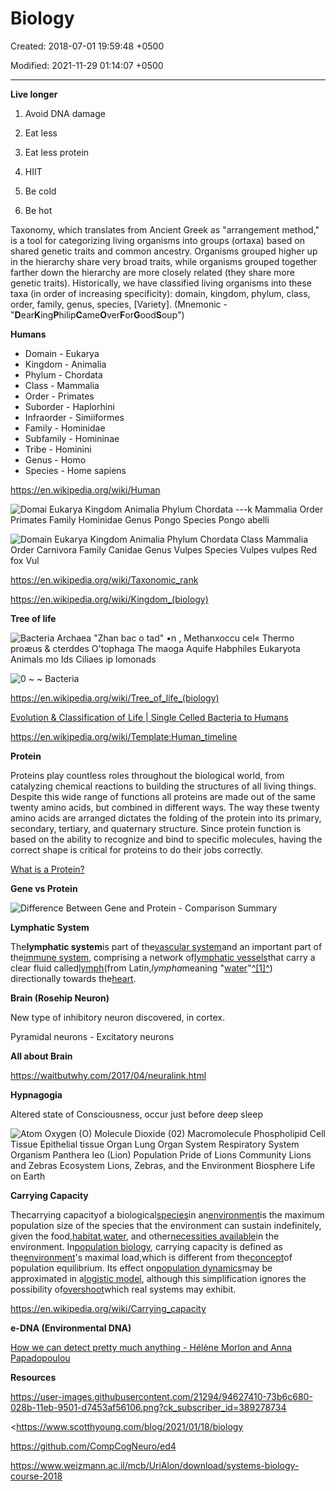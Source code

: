 # Biology

Created: 2018-07-01 19:59:48 +0500

Modified: 2021-11-29 01:14:07 +0500

---

**Live longer**

1.  Avoid DNA damage

2.  Eat less

3.  Eat less protein

4.  HIIT

5.  Be cold

6.  Be hot



Taxonomy, which translates from Ancient Greek as "arrangement method," is a tool for categorizing living organisms into groups (ortaxa) based on shared genetic traits and common ancestry. Organisms grouped higher up in the hierarchy share very broad traits, while organisms grouped together farther down the hierarchy are more closely related (they share more genetic traits). Historically, we have classified living organisms into these taxa (in order of increasing specificity): domain, kingdom, phylum, class, order, family, genus, species, [Variety]. (Mnemonic - "**D**ear**K**ing**P**hilip**C**ame**O**ver**F**or**G**ood**S**oup")



**Humans**
-   Domain - Eukarya
-   Kingdom - Animalia
-   Phylum - Chordata
-   Class - Mammalia
-   Order - Primates
-   Suborder - Haplorhini
-   Infraorder - Simiiformes
-   Family - Hominidae
-   Subfamily - Homininae
-   Tribe - Hominini
-   Genus - Homo
-   Species - Home sapiens

<https://en.wikipedia.org/wiki/Human>



![Domai Eukarya Kingdom Animalia Phylum Chordata ---k Mammalia Order Primates Family Hominidae Genus Pongo Species Pongo abelli ](media/Biology-image1.jpeg)



![Domain Eukarya Kingdom Animalia Phylum Chordata Class Mammalia Order Carnivora Family Canidae Genus Vulpes Species Vulpes vulpes Red fox Vul ](media/Biology-image2.png)





<https://en.wikipedia.org/wiki/Taxonomic_rank>

<https://en.wikipedia.org/wiki/Kingdom_(biology)>



**Tree of life**

![Bacteria Archaea "Zhan bac o tad" •n , Methanxoccu cel« Thermo proæus & cterddes O'tophaga The maoga Aquife Habphiles Eukaryota Animals mo Ids Ciliaes ip lomonads ](media/Biology-image3.png)



![0 ~ ~ Bacteria ](media/Biology-image4.png)



<https://en.wikipedia.org/wiki/Tree_of_life_(biology)>

[Evolution & Classification of Life | Single Celled Bacteria to Humans](https://www.youtube.com/watch?v=HpXaiG8L28s)

<https://en.wikipedia.org/wiki/Template:Human_timeline>



**Protein**

Proteins play countless roles throughout the biological world, from catalyzing chemical reactions to building the structures of all living things. Despite this wide range of functions all proteins are made out of the same twenty amino acids, but combined in different ways. The way these twenty amino acids are arranged dictates the folding of the protein into its primary, secondary, tertiary, and quaternary structure. Since protein function is based on the ability to recognize and bind to specific molecules, having the correct shape is critical for proteins to do their jobs correctly.



[What is a Protein?](https://www.youtube.com/watch?v=wvTv8TqWC48)



**Gene vs Protein**

![Difference Between Gene and Protein - Comparison Summary](media/Biology-image5.jpg)





**Lymphatic System**

The**lymphatic system**is part of the[vascular system](https://en.wikipedia.org/wiki/Vascular_system)and an important part of the[immune system](https://en.wikipedia.org/wiki/Immune_system), comprising a network of[lymphatic vessels](https://en.wikipedia.org/wiki/Lymphatic_vessel)that carry a clear fluid called[lymph](https://en.wikipedia.org/wiki/Lymph)(from Latin,*lympha*meaning "[water](https://en.wikipedia.org/wiki/Water)"[^[1]^](https://en.wikipedia.org/wiki/Lymphatic_system#cite_note-1)) directionally towards the[heart](https://en.wikipedia.org/wiki/Heart).





**Brain (Rosehip Neuron)**

New type of inhibitory neuron discovered, in cortex.

Pyramidal neurons - Excitatory neurons



**All about Brain**

<https://waitbutwhy.com/2017/04/neuralink.html>



**Hypnagogia**

Altered state of Consciousness, occur just before deep sleep



![Atom Oxygen (O) Molecule Dioxide (02) Macromolecule Phospholipid Cell Tissue Epithelial tissue Organ Lung Organ System Respiratory System Organism Panthera leo (Lion) Population Pride of Lions Community Lions and Zebras Ecosystem Lions, Zebras, and the Environment Biosphere Life on Earth ](media/Biology-image6.png)



**Carrying Capacity**

Thecarrying capacityof a biological[species](https://en.wikipedia.org/wiki/Species)in an[environment](https://en.wikipedia.org/wiki/Natural_environment)is the maximum population size of the species that the environment can sustain indefinitely, given the food,[habitat](https://en.wikipedia.org/wiki/Habitat),[water](https://en.wikipedia.org/wiki/Drinking_water), and other[necessities available](https://en.wikipedia.org/wiki/Resource)in the environment. In[population biology](https://en.wikipedia.org/wiki/Population_biology), carrying capacity is defined as the[environment](https://en.wikipedia.org/wiki/Environment_(biophysical))'s maximal load,which is different from the[concept](https://en.wikipedia.org/wiki/Concept)of population equilibrium. Its effect on[population dynamics](https://en.wikipedia.org/wiki/Population_dynamics)may be approximated in a[logistic model](https://en.wikipedia.org/wiki/Logistic_function), although this simplification ignores the possibility of[overshoot](https://en.wikipedia.org/wiki/Overshoot_(population))which real systems may exhibit.



<https://en.wikipedia.org/wiki/Carrying_capacity>



**e-DNA (Environmental DNA)**

[How we can detect pretty much anything - Hélène Morlon and Anna Papadopoulou](https://www.youtube.com/watch?v=bdwU_ZPk1cY&ab_channel=TED-Ed)



**Resources**

<https://user-images.githubusercontent.com/21294/94627410-73b6c680-028b-11eb-9501-d7453af56106.png?ck_subscriber_id=389278734>

<https://www.scotthyoung.com/blog/2021/01/18/biology

<https://github.com/CompCogNeuro/ed4>

<https://www.weizmann.ac.il/mcb/UriAlon/download/systems-biology-course-2018>








